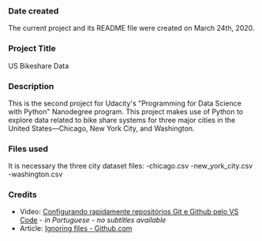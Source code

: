 ### Date created

The current project and its README file were created on March 24th, 2020.

### Project Title
US Bikeshare Data

### Description
This is the second project for Udacity's "Programming for Data Science with Python" Nanodegree program. This project makes use of Python to explore data related to bike share systems for three major cities in the United States—Chicago, New York City, and Washington.

### Files used
It is necessary the three city dataset files:
-chicago.csv
-new_york_city.csv
-washington.csv

### Credits
- Video: [ Configurando rapidamente repositórios Git e Github pelo VS Code](https://www.youtube.com/watch?v=H0SQAW9tmmE&t=692s) - *in Portuguese - no subtitles available*
- Article:  [Ignoring files - Github.com](https://help.github.com/en/github/using-git/ignoring-files)  